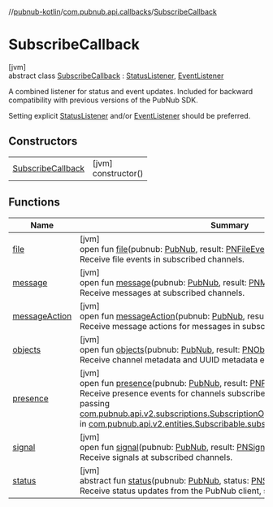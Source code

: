 //[pubnub-kotlin](../../../index.md)/[com.pubnub.api.callbacks](../index.md)/[SubscribeCallback](index.md)

# SubscribeCallback

[jvm]\
abstract class [SubscribeCallback](index.md) : [StatusListener](../../com.pubnub.api.v2.callbacks/-status-listener/index.md), [EventListener](../../com.pubnub.api.v2.callbacks/-event-listener/index.md)

A combined listener for status and event updates. Included for backward compatibility with previous versions of the PubNub SDK.

Setting explicit [StatusListener](../../com.pubnub.api.v2.callbacks/-status-listener/index.md) and/or [EventListener](../../com.pubnub.api.v2.callbacks/-event-listener/index.md) should be preferred.

## Constructors

| | |
|---|---|
| [SubscribeCallback](-subscribe-callback.md) | [jvm]<br>constructor() |

## Functions

| Name | Summary |
|---|---|
| [file](../../com.pubnub.api.v2.callbacks/-event-listener/file.md) | [jvm]<br>open fun [file](../../com.pubnub.api.v2.callbacks/-event-listener/file.md)(pubnub: [PubNub](../../com.pubnub.api/-pub-nub/index.md), result: [PNFileEventResult](../../../../pubnub-core/pubnub-core-api/pubnub-core-api/com.pubnub.api.models.consumer.pubsub.files/-p-n-file-event-result/index.md))<br>Receive file events in subscribed channels. |
| [message](../../com.pubnub.api.v2.callbacks/-event-listener/message.md) | [jvm]<br>open fun [message](../../com.pubnub.api.v2.callbacks/-event-listener/message.md)(pubnub: [PubNub](../../com.pubnub.api/-pub-nub/index.md), result: [PNMessageResult](../../../../pubnub-core/pubnub-core-api/pubnub-core-api/com.pubnub.api.models.consumer.pubsub/-p-n-message-result/index.md))<br>Receive messages at subscribed channels. |
| [messageAction](../../com.pubnub.api.v2.callbacks/-event-listener/message-action.md) | [jvm]<br>open fun [messageAction](../../com.pubnub.api.v2.callbacks/-event-listener/message-action.md)(pubnub: [PubNub](../../com.pubnub.api/-pub-nub/index.md), result: [PNMessageActionResult](../../../../pubnub-core/pubnub-core-api/pubnub-core-api/com.pubnub.api.models.consumer.pubsub.message_actions/-p-n-message-action-result/index.md))<br>Receive message actions for messages in subscribed channels. |
| [objects](../../com.pubnub.api.v2.callbacks/-event-listener/objects.md) | [jvm]<br>open fun [objects](../../com.pubnub.api.v2.callbacks/-event-listener/objects.md)(pubnub: [PubNub](../../com.pubnub.api/-pub-nub/index.md), result: [PNObjectEventResult](../../com.pubnub.api.models.consumer.pubsub.objects/-p-n-object-event-result/index.md))<br>Receive channel metadata and UUID metadata events in subscribed channels. |
| [presence](../../com.pubnub.api.v2.callbacks/-event-listener/presence.md) | [jvm]<br>open fun [presence](../../com.pubnub.api.v2.callbacks/-event-listener/presence.md)(pubnub: [PubNub](../../com.pubnub.api/-pub-nub/index.md), result: [PNPresenceEventResult](../../../../pubnub-core/pubnub-core-api/pubnub-core-api/com.pubnub.api.models.consumer.pubsub/-p-n-presence-event-result/index.md))<br>Receive presence events for channels subscribed with presence enabled via passing [com.pubnub.api.v2.subscriptions.SubscriptionOptions.receivePresenceEvents](../../../../pubnub-gson/com.pubnub.api.v2.subscriptions/-subscription-options/-companion/receive-presence-events.md) in [com.pubnub.api.v2.entities.Subscribable.subscription](../../../../pubnub-gson/com.pubnub.api.v2.entities/-subscribable/subscription.md). |
| [signal](../../com.pubnub.api.v2.callbacks/-event-listener/signal.md) | [jvm]<br>open fun [signal](../../com.pubnub.api.v2.callbacks/-event-listener/signal.md)(pubnub: [PubNub](../../com.pubnub.api/-pub-nub/index.md), result: [PNSignalResult](../../../../pubnub-core/pubnub-core-api/pubnub-core-api/com.pubnub.api.models.consumer.pubsub/-p-n-signal-result/index.md))<br>Receive signals at subscribed channels. |
| [status](../../com.pubnub.api.v2.callbacks/-status-listener/status.md) | [jvm]<br>abstract fun [status](../../com.pubnub.api.v2.callbacks/-status-listener/status.md)(pubnub: [PubNub](../../com.pubnub.api/-pub-nub/index.md), status: [PNStatus](../../../../pubnub-core/pubnub-core-api/pubnub-core-api/com.pubnub.api.models.consumer/-p-n-status/index.md))<br>Receive status updates from the PubNub client, such as: |
